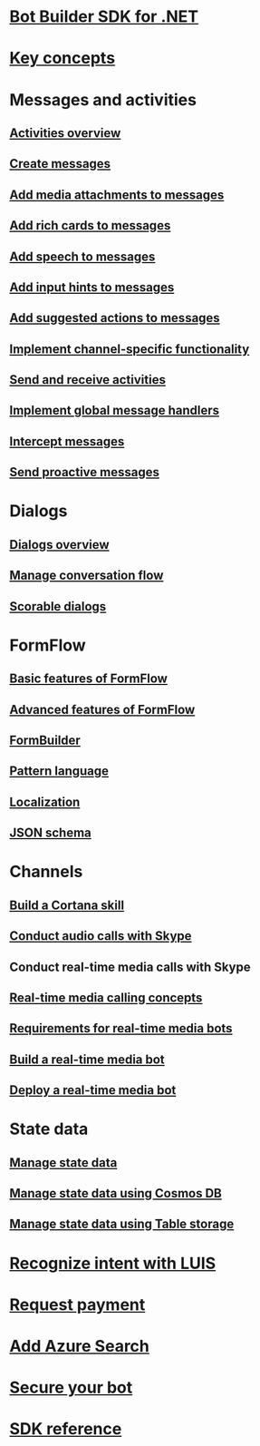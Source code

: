 # [Bot Builder SDK for .NET](bot-builder-dotnet-overview.md)
# [Key concepts](bot-builder-dotnet-concepts.md)
# Messages and activities
## [Activities overview](bot-builder-dotnet-activities.md)
## [Create messages](bot-builder-dotnet-create-messages.md)
## [Add media attachments to messages](bot-builder-dotnet-add-media-attachments.md)
## [Add rich cards to messages](bot-builder-dotnet-add-rich-card-attachments.md)
## [Add speech to messages](bot-builder-dotnet-text-to-speech.md)
## [Add input hints to messages](bot-builder-dotnet-add-input-hints.md)
## [Add suggested actions to messages](bot-builder-dotnet-add-suggested-actions.md)
## [Implement channel-specific functionality](bot-builder-dotnet-channeldata.md)
## [Send and receive activities](bot-builder-dotnet-connector.md)
## [Implement global message handlers](bot-builder-dotnet-global-handlers.md)
## [Intercept messages](bot-builder-dotnet-middleware.md)
## [Send proactive messages](bot-builder-dotnet-proactive-messages.md)
# Dialogs
## [Dialogs overview](bot-builder-dotnet-dialogs.md)
## [Manage conversation flow](bot-builder-dotnet-manage-conversation-flow.md)
## [Scorable dialogs](bot-builder-dotnet-scorable-dialogs.md)
# FormFlow
## [Basic features of FormFlow](bot-builder-dotnet-formflow.md)
## [Advanced features of FormFlow](bot-builder-dotnet-formflow-advanced.md)
## [FormBuilder](bot-builder-dotnet-formflow-formbuilder.md)
## [Pattern language](bot-builder-dotnet-formflow-pattern-language.md)
## [Localization](bot-builder-dotnet-formflow-localize.md)
## [JSON schema](bot-builder-dotnet-formflow-json-schema.md)
# Channels
## [Build a Cortana skill](bot-builder-dotnet-cortana-skill.md)
## [Conduct audio calls with Skype](bot-builder-dotnet-audio-calls.md)
## Conduct real-time media calls with Skype
## [Real-time media calling concepts](bot-builder-dotnet-real-time-media-concepts.md)
## [Requirements for real-time media bots](bot-builder-dotnet-real-time-media-requirements.md)
## [Build a real-time media bot](bot-builder-dotnet-real-time-audio-video-call-overview.md)
## [Deploy a real-time media bot](bot-builder-dotnet-real-time-deploy-visual-studio.md)
# State data
## [Manage state data](bot-builder-dotnet-state.md)
## [Manage state data using Cosmos DB](bot-builder-dotnet-state-azure-cosmosdb.md)
## [Manage state data using Table storage](bot-builder-dotnet-state-azure-table-storage.md)
# [Recognize intent with LUIS](bot-builder-dotnet-luis-dialogs.md)
# [Request payment](bot-builder-dotnet-request-payment.md)
# [Add Azure Search](bot-builder-dotnet-search-azure.md)
# [Secure your bot](bot-builder-dotnet-security.md)
# [SDK reference](/dotnet/api/?view=botbuilder-3.11.0)